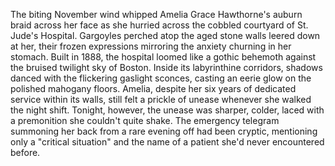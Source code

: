 The biting November wind whipped Amelia Grace Hawthorne's auburn braid across her face as she hurried across the cobbled courtyard of St. Jude's Hospital.  Gargoyles perched atop the aged stone walls leered down at her, their frozen expressions mirroring the anxiety churning in her stomach.  Built in 1888, the hospital loomed like a gothic behemoth against the bruised twilight sky of Boston.  Inside its labyrinthine corridors, shadows danced with the flickering gaslight sconces, casting an eerie glow on the polished mahogany floors.  Amelia, despite her six years of dedicated service within its walls, still felt a prickle of unease whenever she walked the night shift. Tonight, however, the unease was sharper, colder, laced with a premonition she couldn't quite shake.  The emergency telegram summoning her back from a rare evening off had been cryptic, mentioning only a "critical situation" and the name of a patient she'd never encountered before.
